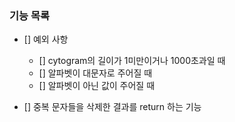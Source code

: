 ### 기능 목록

- [] 예외 사항
  - [] cytogram의 길이가 1미만이거나 1000초과일 때
  - [] 알파벳이 대문자로 주어질 때
  - [] 알파벳이 아닌 값이 주어질 때

- [] 중복 문자들을 삭제한 결과를 return 하는 기능